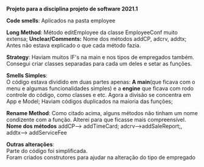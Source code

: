 **Projeto para a disciplina projeto de software 2021.1**

**Code smells**: Aplicados na pasta employee


**Long Method**: Método editEmployee da classe EmployeeConf muito extensa; 
**Unclear/Comments:**
Nome dos métodos addCP, adcrv, addtx; Antes não estava explicado o que cada método fazia.


**Strategy**: Haviam muitos IF's na main e nos tipos de empregados também. Consegui criar classes separadas para cada um deles e setar as funções.

**Smells Simples**:  
O código estava dividido em duas partes apenas: **A main**(que ficava com o menu e algumas funcionalidades simples) e a **engine** que ficava com rodo controle do código, como classes e etc. Agora a divisão se concentra em App e Model;
Haviam códigos duplicados na maioria das funções;  

**Rename Method**: Como citado acima, alguns métodos não tinham um nome condizente com a função. Alterei para que ficasse mais compreensível.
**Nome dos métodos** addCP--> 
addTimeCard; 
adcrv-->addSaleReport;, 
addtx--> addServiceFee


**Outras alterações**:  
Parte do código foi simplificada.  
Foram criados construtores para ajudar na alteração do tipo de empregado



